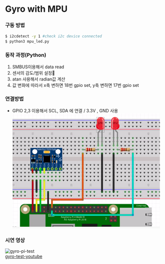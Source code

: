 # Gyro with MPU

### 구동 방법
```sh
$ i2cdetect -y 1 #check i2c device connected
$ python3 mpu_led.py
```

### 동작 과정(Python)
1. SMBUS이용해서 data read
2. 센서의 감도/범위 설정
3. atan 사용해서 radian값 계산
4. 값 변화에 따라서 x축 변하면 18번 gpio set, y축 변하면 17번 gpio set

### 연결방법
- GPIO 2,3 이용해서 SCL, SDA 에 연결  /  3.3V , GND 사용
![gyro-pi](./pi_image.png)
 
### 시연 영상
![gyro-pi-test](./pi_test.gif)<br>
[gyro-test-youtube](https://www.youtube.com/watch?v=glVEgN7Opqo)